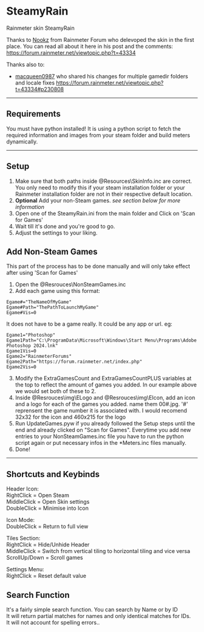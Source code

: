 # SteamyRain
 Rainmeter skin SteamyRain

Thanks to [Nookz](https://forum.rainmeter.net/memberlist.php?mode=viewprofile&u=71269) from Rainmeter Forum who delevoped the skin in the first place.
You can read all about it here in his post and the comments: https://forum.rainmeter.net/viewtopic.php?t=43334

Thanks also to:
- [macqueen0987](https://forum.rainmeter.net/memberlist.php?mode=viewprofile&u=74947) who shared his changes for multiple gamedir folders and locale fixes https://forum.rainmeter.net/viewtopic.php?t=43334#p230808
---

## Requirements
You must have python installed!
It is using a python script to fetch the required information and images from your steam folder and build meters dynamically.

---

## Setup
1. Make sure that both paths inside @Resources\SkinInfo.inc are correct. You only need to modify this if your steam installation folder or your Rainmeter installation folder are not in their respective default location.
2. **Optional** Add your non-Steam games. *see section below for more information*
3. Open one of the SteamyRain.ini from the main folder and Click on 'Scan for Games'
4. Wait till it's done and you're good to go.
5. Adjust the settings to your liking.

## Add Non-Steam Games
This part of the process has to be done manually and will only take effect after using 'Scan for Games'

1. Open the @Resrouces\NonSteamGames.inc
2. Add each game using this format:  
```
Egame#="TheNameOfMyGame"
Egame#Path="ThePathToLaunchMyGame"
Egame#Vis=0
```
It does not have to be a game really. It could be any app or url. eg:  
```
Egame1="Photoshop"
Egame1Path="C:\ProgramData\Microsoft\Windows\Start Menu\Programs\Adobe Photoshop 2024.lnk"
Egame1Vis=0
Egame2="RainmeterForums"
Egame2Path="https://forum.rainmeter.net/index.php"
Egame2Vis=0
```
3. Modify the ExtraGamesCount and ExtraGamesCountPLUS variables at the top to reflect the amount of games you added.
In our example above we would set both of these to 2.
4. Inside @Resrouces\img\ELogo and @Resrouces\img\EIcon, add an icon and a logo for each of the games you added.
name them 00#.jpg. '#' reprensent the game number it is associated with.
I would recomend 32x32 for the icon and 460x215 for the logo
5. Run UpdateGames.pyw if you already followed the Setup steps until the end and already clicked on "Scan for Games". Everytime you add new entries to your NonSteamGames.inc file you have to run the python script again or put necessary infos in the *Meters.inc files manually.
6. Done!

---

## Shortcuts and Keybinds
Header Icon:  
RightClick = Open Steam  
MiddleClick = Open Skin settings  
DoubleClick = Minimise into Icon  
  
Icon Mode:  
DoubleClick = Return to full view  
  
Tiles Section:  
RightClick = Hide/Unhide Header  
MiddleClick = Switch from vertical tiling to horizontal tiling and vice versa  
ScrollUp/Down = Scroll games  
  
Settings Menu:  
RightClick = Reset default value  

## Search Function
It's a fairly simple search function. You can search by Name or by ID  
It will return partial matches for names and only identical matches for IDs.  
It will not account for spelling errors..  